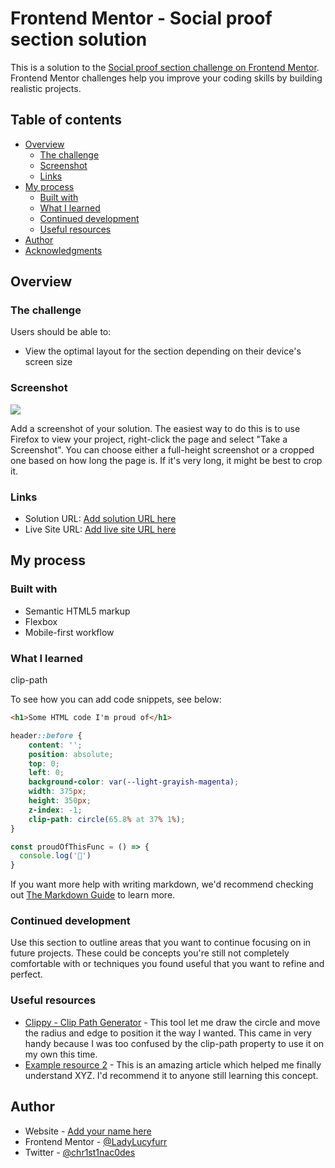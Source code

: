 # Frontend Mentor - Social proof section solution

This is a solution to the [Social proof section challenge on Frontend Mentor](https://www.frontendmentor.io/challenges/social-proof-section-6e0qTv_bA). Frontend Mentor challenges help you improve your coding skills by building realistic projects. 

## Table of contents

- [Overview](#overview)
  - [The challenge](#the-challenge)
  - [Screenshot](#screenshot)
  - [Links](#links)
- [My process](#my-process)
  - [Built with](#built-with)
  - [What I learned](#what-i-learned)
  - [Continued development](#continued-development)
  - [Useful resources](#useful-resources)
- [Author](#author)
- [Acknowledgments](#acknowledgments)

## Overview

### The challenge

Users should be able to:

- View the optimal layout for the section depending on their device's screen size

### Screenshot

![](./screenshot.jpg)

Add a screenshot of your solution. The easiest way to do this is to use Firefox to view your project, right-click the page and select "Take a Screenshot". You can choose either a full-height screenshot or a cropped one based on how long the page is. If it's very long, it might be best to crop it.

### Links

- Solution URL: [Add solution URL here](https://your-solution-url.com)
- Live Site URL: [Add live site URL here](https://your-live-site-url.com)

## My process

### Built with

- Semantic HTML5 markup
- Flexbox
- Mobile-first workflow

### What I learned

clip-path

To see how you can add code snippets, see below:

```html
<h1>Some HTML code I'm proud of</h1>
```
```css
header::before {
    content: '';
    position: absolute;
    top: 0;
    left: 0;
    background-color: var(--light-grayish-magenta);
    width: 375px;
    height: 350px;
    z-index: -1;
    clip-path: circle(65.8% at 37% 1%);
}
```
```js
const proudOfThisFunc = () => {
  console.log('🎉')
}
```

If you want more help with writing markdown, we'd recommend checking out [The Markdown Guide](https://www.markdownguide.org/) to learn more.

### Continued development

Use this section to outline areas that you want to continue focusing on in future projects. These could be concepts you're still not completely comfortable with or techniques you found useful that you want to refine and perfect.

### Useful resources

- [Clippy - Clip Path Generator](https://bennettfeely.com/clippy/) - This tool let me draw the circle and move the radius and edge to position it the way I wanted. This came in very handy because I was too confused by the clip-path property to use it on my own this time.
- [Example resource 2](https://www.example.com) - This is an amazing article which helped me finally understand XYZ. I'd recommend it to anyone still learning this concept.

## Author

- Website - [Add your name here](https://www.your-site.com)
- Frontend Mentor - [@LadyLucyfurr](https://www.frontendmentor.io/profile/ladylucyfurr)
- Twitter - [@chr1st1nac0des](https://www.twitter.com/chr1st1nac0des)